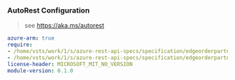 ### AutoRest Configuration

> see https://aka.ms/autorest

``` yaml
azure-arm: true
require:
- /home/vsts/work/1/s/azure-rest-api-specs/specification/edgeorderpartner/resource-manager/readme.md
- /home/vsts/work/1/s/azure-rest-api-specs/specification/edgeorderpartner/resource-manager/readme.go.md
license-header: MICROSOFT_MIT_NO_VERSION
module-version: 0.1.0

```